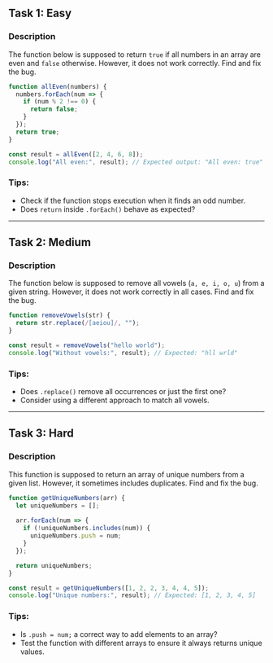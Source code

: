 ## **Task 1: Easy**  

### **Description**  
The function below is supposed to return `true` if all numbers in an array are even and `false` otherwise. However, it does not work correctly. Find and fix the bug.  

```javascript
function allEven(numbers) {
  numbers.forEach(num => {
    if (num % 2 !== 0) {
      return false;
    }
  });
  return true;
}

const result = allEven([2, 4, 6, 8]);
console.log("All even:", result); // Expected output: "All even: true"
```

### **Tips:**  
- Check if the function stops execution when it finds an odd number.  
- Does `return` inside `.forEach()` behave as expected?  

---

## **Task 2: Medium**  

### **Description**  
The function below is supposed to remove all vowels (`a, e, i, o, u`) from a given string. However, it does not work correctly in all cases. Find and fix the bug.  

```javascript
function removeVowels(str) {
  return str.replace(/[aeiou]/, "");
}

const result = removeVowels("hello world");
console.log("Without vowels:", result); // Expected: "hll wrld"
```

### **Tips:**  
- Does `.replace()` remove all occurrences or just the first one?  
- Consider using a different approach to match all vowels.  

---

## **Task 3: Hard**  

### **Description**  
This function is supposed to return an array of unique numbers from a given list. However, it sometimes includes duplicates. Find and fix the bug.  

```javascript
function getUniqueNumbers(arr) {
  let uniqueNumbers = [];
  
  arr.forEach(num => {
    if (!uniqueNumbers.includes(num)) {
      uniqueNumbers.push = num;
    }
  });

  return uniqueNumbers;
}

const result = getUniqueNumbers([1, 2, 2, 3, 4, 4, 5]);
console.log("Unique numbers:", result); // Expected: [1, 2, 3, 4, 5]
```

### **Tips:**  
- Is `.push = num;` a correct way to add elements to an array?  
- Test the function with different arrays to ensure it always returns unique values.  